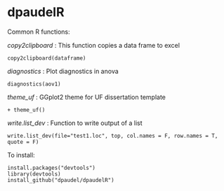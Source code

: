 # dpaudelR
Common R functions:

_copy2clipboard_ : This function copies a data frame to excel

```
copy2clipboard(dataframe)
```

_diagnostics_ : Plot diagnostics in anova

```
diagnostics(aov1)
```

_theme_uf_ : GGplot2 theme for UF dissertation template

```
+ theme_uf()
```

_write.list_dev_ : Function to write output of a list 

```
write.list_dev(file="test1.loc", top, col.names = F, row.names = T, quote = F)
```


To install:

```
install.packages("devtools")
library(devtools)
install_github("dpaudel/dpaudelR") 
```
